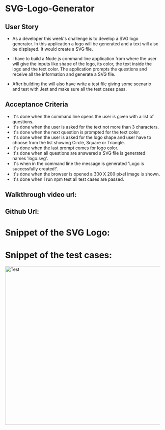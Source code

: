# SVG-Logo-Generator

## User Story

* As a developer this week's challenge is to develop a SVG logo generator. In this application a logo will be generated and a text will also be displayed. It would create a SVG file.

* I have to build a Node.js command line application from where the user will give the inputs like shape of the logo, its color, the text inside the logo and the text color. The application prompts the questions and receive all the information and generate a SVG file.

* After building the will also have write a test file giving some scenario and test with Jest and make sure all the test cases pass.


## Acceptance Criteria

* It's done when the command line opens the user is given with a list of questions.
* It's done when the user is asked for the text not more than 3 characters.
* It's done when the next question is prompted for the text color.
* It's done when the user is asked for the logo shape and user have to choose from the list showing Circle, Square or Triangle.
* It's done when the last prompt comes for logo color.
* It's done when all questions are answered a SVG file is generated names 'logo.svg'.
* It's when in the command line the message is generated 'Logo is successfully created!'.
* It's done when the browser is opened a 300 X 200 pixel image is shown.
* It's done when I run npm test all test cases are passed.


## Walkthrough video url:



## Github Url:


# Snippet of the SVG Logo:


# Snippet of the test cases:
<img width="515" alt="Test" src="https://github.com/Sahanaroy1/SVG-Logo-Generator/assets/127791384/4017b97c-b534-495e-8bae-84fddfe6a984">




